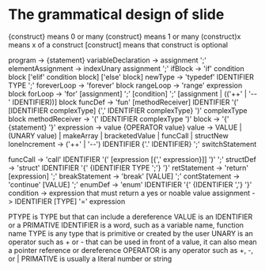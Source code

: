 # The grammatical design of slide
{construct} means 0 or many
(construct} means 1 or many
(construct)x means x of a construct
[construct] means that construct is optional

program -> {statement}
variableDeclaration -> assignment ';'
elementAssignment -> indexUnary assignment ';'
ifBlock -> 'if' condition block ['elif' condition block] ['else' block]
newType -> 'typedef' IDENTIFIER TYPE ';'
foreverLoop -> 'forever' block 
rangeLoop -> 'range' expression block
forLoop -> 'for' [assignment] ';' [condition] ';' [assignment | (('++' | '--' IDENTIFIER))] block
funcDef -> 'fun' [methodReceiver] IDENTIFIER '(' [IDENTIFIER complexType] {',' IDENTIFIER complexType} ')' complexType block
methodReceiver -> '(' IDENTIFIER complexType ')'
block -> '{' {statement} '}'
expression -> value {OPERATOR value}
value -> VALUE | (UNARY value) | makeArray | bracketedValue | funcCall | structNew
loneIncrement -> ('++' | '--') IDENTIFIER {'.' IDENTIFIER} ';'
switchStatement

funcCall -> 'call'  IDENTIFIER '(' [expression [{',' expression}]] ')' ';'
structDef -> 'struct' IDENTIFIER '{' {IDENTIFIER TYPE ';'} '}'
retStatement -> 'return' [expression] ';'
breakStatement -> 'break' [VALUE] ';'
contStatement -> 'continue' [VALUE] ';'
enumDef -> 'enum' IDENTIFIER '{' {IDENTIFIER ','} '}'
condition -> expression that must return a yes or noable value
assignment -> IDENTIFIER [TYPE] '=' expression 

PTYPE is TYPE but that can include a dereference
VALUE is an IDENTIFIER or a PRIMATIVE
IDENTIFIER is a word, such as a variable name, function name
TYPE is any type that is primitive or created by the user
UNARY is an operator such as + or - that can be used in front of a value, it can also mean a pointer reference or dereference
OPERATOR is any operator such as +, -, or |
PRIMATIVE is usually a literal number or string
